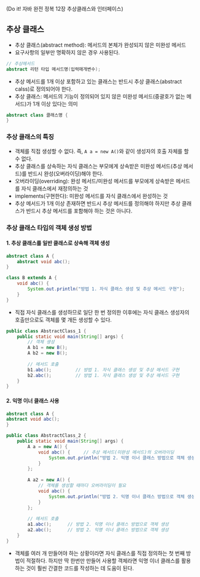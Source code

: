 (Do it! 자바 완전 정복 12장 추상클래스와 인터페이스)
## 추상 클래스
- 추상 클래스(abstract method): 메서드의 본체가 완성되지 않은 미완성 메서드
- 요구사항의 일부만 명확하지 않은 경우 사용된다.
```java
// 추상메서드
abstract 리턴 타입 메서드명(입력매개변수);
```
- 추상 메서드를 1개 이상 포함하고 있는 클래스는 반드시 추상 클래스(abstract calss)로 정의되어야 한다.
- 추상 클래스: 메서드의 기능이 정의되어 있지 않은 미완성 메서드(중괄호가 없는 메서드)가 1개 이상 있다는 의미
```java
abstract class 클래스명 { 
}
```

### 추상 클래스의 특징
- 객체를 직접 생성할 수 없다. 즉, ```A a = new A()```와 같이 생성자의 호출 자체를 할 수 없다.
- 추상 클래스를 상속하는 자식 클래스는 부모에게 상속받은 미완성 메서드(추상 메서드)를 반드시 완성(오버라이딩)해야 한다.
- 오버라이딩(overriding): 완성 메서드/미완성 메서드를 부모에게 상속받은 메서드를 자식 클래스에서 재정의하는 것
- implements(구현한다): 미완성 메서드를 자식 클래스에서 완성하는 것
- 추상 메서드가 1개 이상 존재하면 반드시 추상 메서드를 정의해야 하지만 추상 클래스가 반드시 추상 메서드를 포함해야 하는 것은 아니다.

### 추상 클래스 타입의 객체 생성 방법
#### 1. 추상 클래스를 일반 클래스로 상속해 객체 생성
```java
abstract class A {
    abstract void abc();
}
```
```java
class B extends A {
    void abc() {
        System.out.println("방법 1. 자식 클래스 생성 및 추상 메서드 구현");
    }
}
```
- 직접 자식 클래스를 생성하므로 일단 한 번 정의한 이후에는 자식 클래스 생성자의 호출만으로도 객체를 몇 개든 생성할 수 있다.
```java
public class AbstractClass_1 {
    public static void main(String[] args) {
        // 객체 생성
        A b1 = new B();
        A b2 = new B();
        
        // 메서드 호출
        b1.abc();         // 방법 1. 자식 클래스 생성 및 추상 메서드 구현
        b2.abc();         // 방법 1. 자식 클래스 생성 및 추상 메서드 구현
    }
}
```

#### 2. 익명 이너 클래스 사용
```java
abstract class A {
abstract void abc();
}
```
```java
public class AbstractClass_2 {
    public static void main(String[] args) {
        A a = new A() {
            void abc() {     // 추상 메서드(미완성 메서드)의 오버라이딩
                System.out.println("방법 2. 익명 이너 클래스 방법으로 객체 생성");
            }
        };
        
        A a2 = new A() {
            // 객체를 생성할 때마다 오버라이딩이 필요
            void abc() {
                System.out.println("방법 2. 익명 이너 클래스 방법으로 객체 생성");
            }
        };
        
        // 메서드 호출
        a1.abc();      // 방법 2. 익명 이너 클래스 방법으로 객체 생성
        a2.abc();      // 방법 2. 익명 이너 클래스 방법으로 객체 생성
    }
}

```

- 객체를 여러 개 만들어야 하는 상황이라면 자식 클래스를 직접 정의하는 첫 번째 방법이 적절하다. 하지만 딱 한번만 만들어 사용할 객체라면 익명 이너 클래스를 활용하는 것이 훨씬 간결한 코드를 작성하는 데 도움이 된다.
